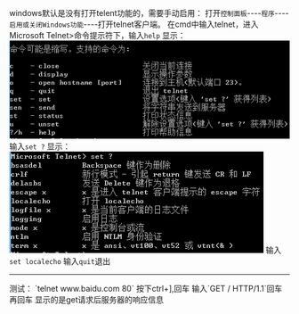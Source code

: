 windows默认是没有打开telent功能的，需要手动启用：
打开`控制面板`----`程序`----`启用或关闭Windows功能`----打开telnet客户端。
在cmd中输入telnet，进入Microsoft Telnet>命令提示符下，输入`help`
显示：
<img src="/file/telnet1.png"/>
输入`set ?`
显示：
<img src="file/telnet2.png"/>
输入 `set localecho`
输入`quit`退出
<hr>
测试：
`telnet www.baidu.com 80`
按下ctrl+],回车
输入`GET / HTTP/1.1`回车 再回车
显示的是get请求后服务器的响应信息
